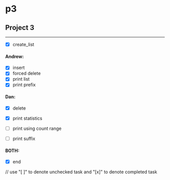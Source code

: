 # p3

## Project 3
---

- [x] create_list

#### Andrew:
- [x] insert        
- [x] forced delete
- [x] print list
- [x] print prefix

#### Dan:

- [x] delete                
- [x] print statistics 
- [ ] print using count range
- [ ] print suffix


#### BOTH: 
- [x] end

// use "[ ]" to denote unchecked task and "[x]" to denote completed task

